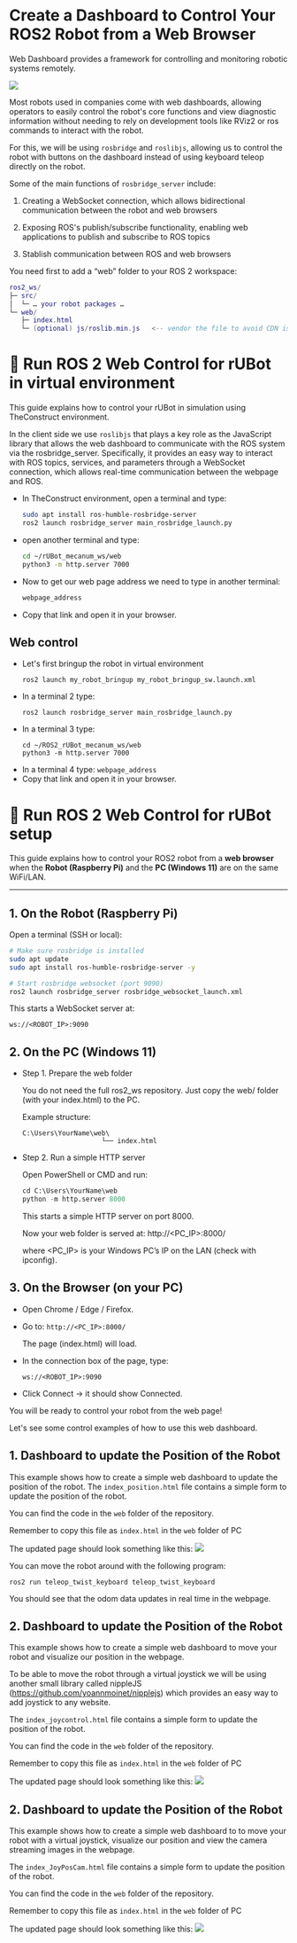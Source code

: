 # Create a Dashboard to Control Your ROS2 Robot from a Web Browser
Web Dashboard provides a framework for controlling and monitoring robotic systems remotely.

![](./Images/06_Web/Dashboard.png)

Most robots used in companies come with web dashboards, allowing operators to easily control the robot's core functions and view diagnostic information without needing to rely on development tools like RViz2 or ros commands to interact with the robot.

For this, we will be using `rosbridge` and `roslibjs`, allowing us to control the robot with buttons on the dashboard instead of using keyboard teleop directly on the robot.

Some of the main functions of `rosbridge_server` include:

1. Creating a WebSocket connection, which allows bidirectional communication between the robot and web browsers⁠⁠

2. Exposing ROS's publish/subscribe functionality, enabling web applications to publish and subscribe to ROS topics⁠⁠

3. Stablish communication between ROS and web browsers

You need first to add a “web” folder to your ROS 2 workspace:

````lua
ros2_ws/
├─ src/
│  └─ … your robot packages …
└─ web/
   ├─ index.html
   └─ (optional) js/roslib.min.js   <-- vendor the file to avoid CDN issues
````

# 🚀 Run ROS 2 Web Control for rUBot in virtual environment

This guide explains how to control your rUBot in simulation using TheConstruct environment.

In the client side we use `roslibjs` that plays a key role as the JavaScript library that allows the web dashboard to communicate with the ROS system via the rosbridge_server. Specifically, it provides an easy way to interact with ROS topics, services, and parameters through a WebSocket connection, which allows real-time communication between the webpage and ROS.
- In TheConstruct environment, open a terminal and type:
    ```bash
    sudo apt install ros-humble-rosbridge-server
    ros2 launch rosbridge_server main_rosbridge_launch.py
    ````
- open another terminal and type:
    ```bash
    cd ~/rUBot_mecanum_ws/web
    python3 -m http.server 7000
    ````
- Now to get our web page address we need to type in another terminal:
    ```bash
    webpage_address
    ````
- Copy that link and open it in your browser.

## Web control

- Let's first bringup the robot in virtual environment
    ````shell
    ros2 launch my_robot_bringup my_robot_bringup_sw.launch.xml
    ````
- In a terminal 2 type:
    ````shell
    ros2 launch rosbridge_server main_rosbridge_launch.py
    ````
- In a terminal 3 type:
    ````shell
    cd ~/ROS2_rUBot_mecanum_ws/web
    python3 -m http.server 7000
    ````
- In a terminal 4 type: `webpage_address`
- Copy that link and open it in your browser.


# 🚀 Run ROS 2 Web Control for rUBot setup

This guide explains how to control your ROS2 robot from a **web browser**  
when the **Robot (Raspberry Pi)** and the **PC (Windows 11)** are on the same WiFi/LAN.

---

## 1. On the **Robot (Raspberry Pi)**

Open a terminal (SSH or local):

```bash
# Make sure rosbridge is installed
sudo apt update
sudo apt install ros-humble-rosbridge-server -y

# Start rosbridge websocket (port 9090)
ros2 launch rosbridge_server rosbridge_websocket_launch.xml
````
This starts a WebSocket server at:
````shell
ws://<ROBOT_IP>:9090
````
## 2. On the PC (Windows 11)
- Step 1. Prepare the web folder

    You do not need the full ros2_ws repository.
    Just copy the web/ folder (with your index.html) to the PC.

    Example structure:
    ````shell
    C:\Users\YourName\web\
                        └── index.html
    ````


- Step 2. Run a simple HTTP server

    Open PowerShell or CMD and run:
    ````python
    cd C:\Users\YourName\web
    python -m http.server 8000
    ````
    This starts a simple HTTP server on port 8000.  

    Now your web folder is served at: http://<PC_IP>:8000/

    where <PC_IP> is your Windows PC’s IP on the LAN (check with ipconfig).

## 3. On the Browser (on your PC)

- Open Chrome / Edge / Firefox.

- Go to: `http://<PC_IP>:8000/`

    The page (index.html) will load.

- In the connection box of the page, type:
    ````shell
    ws://<ROBOT_IP>:9090
    ````
- Click Connect → it should show Connected.

You will be ready to control your robot from the web page!

Let's see some control examples of how to use this web dashboard.

## 1. Dashboard to update the Position of the Robot

This example shows how to create a simple web dashboard to update the position of the robot. The `index_position.html` file contains a simple form to update the position of the robot.

You can find the code in the `web` folder of the repository.

Remember to copy this file as `index.html` in the `web` folder of PC

The updated page should look something like this:
![](./Images/06_Web/PosDashboard.png)

You can move the robot around with the following program:
````shell
ros2 run teleop_twist_keyboard teleop_twist_keyboard
````
You should see that the odom data updates in real time in the webpage.

## 2. Dashboard to update the Position of the Robot
This example shows how to create a simple web dashboard to move your robot and visualize our position in the webpage.

To be able to move the robot through a virtual joystick we will be using another small library called nippleJS (https://github.com/yoannmoinet/nipplejs) which provides an easy way to add joystick to any website.

The `index_joycontrol.html` file contains a simple form to update the position of the robot.

You can find the code in the `web` folder of the repository.

Remember to copy this file as `index.html` in the `web` folder of PC

The updated page should look something like this:
![](./Images/06_Web/JoyDashboard.png)

## 2. Dashboard to update the Position of the Robot
This example shows how to create a simple web dashboard to to move your robot with a virtual joystick, visualize our position and view the camera streaming images in the webpage.

The `index_JoyPosCam.html` file contains a simple form to update the position of the robot.

You can find the code in the `web` folder of the repository.

Remember to copy this file as `index.html` in the `web` folder of PC

The updated page should look something like this:
![](./Images/06_Web/JoyPosCamDashboard.png)
